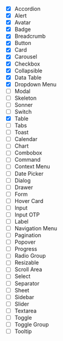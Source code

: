 - [x] Accordion
- [x] Alert
- [x] Avatar
- [x] Badge
- [x] Breadcrumb
- [x] Button
- [x] Card
- [x] Carousel
- [x] Checkbox
- [x] Collapsible
- [x] Data Table
- [x] Dropdown Menu
- [ ] Modal
- [ ] Skeleton
- [ ] Sonner
- [ ] Switch
- [x] Table
- [ ] Tabs
- [ ] Toast
- [ ] Calendar
- [ ] Chart
- [ ] Combobox
- [ ] Command
- [ ] Context Menu
- [ ] Date Picker
- [ ] Dialog
- [ ] Drawer
- [ ] Form
- [ ] Hover Card
- [ ] Input
- [ ] Input OTP
- [ ] Label
- [ ] Navigation Menu
- [ ] Pagination
- [ ] Popover
- [ ] Progress
- [ ] Radio Group
- [ ] Resizable
- [ ] Scroll Area
- [ ] Select
- [ ] Separator
- [ ] Sheet
- [ ] Sidebar
- [ ] Slider
- [ ] Textarea
- [ ] Toggle
- [ ] Toggle Group
- [ ] Tooltip
